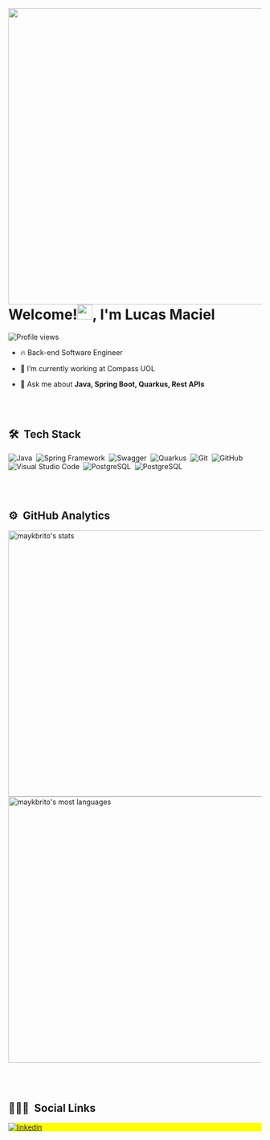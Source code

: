 
<img align="right" height="590em" src="https://raw.githubusercontent.com/gist/Lucasmaciiel/283c311ac2bbc892619664dde17c64e6/raw/6ca5418282a3f698ff709bb4b840f203bc8fe9d4/githuncard.svg"/>

<h1 align="left">Welcome!<img src="https://raw.githubusercontent.com/kaueMarques/kaueMarques/master/hi.gif" width="30px">, I'm Lucas Maciel</h1>

<p align="left"> <img src="https://komarev.com/ghpvc/?username=lucasmaciiel&color=yellow" alt="Profile views" /> </p>

- 🔥 Back-end Software Engineer

- 🔭 I’m currently working at Compass UOL

- 💬 Ask me about **Java, Spring Boot, Quarkus, Rest APIs**

<br><br>

## 🛠 &nbsp;Tech Stack

![Java](https://img.shields.io/badge/-java-05122A?style=flat&logo=java)&nbsp;
![Spring Framework](https://img.shields.io/badge/-Spring%20Framework-05122A?style=flat&logo=spring)&nbsp;
![Swagger](https://img.shields.io/badge/-Swagger-05122A?style=flat&logo=swagger)&nbsp;
![Quarkus](https://img.shields.io/badge/-Quarkus-05122A?style=flat&logo=quarkus)&nbsp;
![Git](https://img.shields.io/badge/-Git-05122A?style=flat&logo=git)&nbsp;
![GitHub](https://img.shields.io/badge/-GitHub-05122A?style=flat&logo=github)&nbsp;
![Visual Studio Code](https://img.shields.io/badge/-Visual%20Studio%20Code-05122A?style=flat&logo=visual-studio-code&logoColor=007ACC)&nbsp;
![PostgreSQL](https://img.shields.io/badge/-PostgreSQL-05122A?style=flat&logo=postgresql)&nbsp;
![PostgreSQL](https://img.shields.io/badge/-Oracle-05122A?style=flat&logo=oracle)&nbsp;

<br><br>

## ⚙️ &nbsp;GitHub Analytics

<p align="left">
<img width="530em" src="https://github-readme-stats.vercel.app/api?username=lucasmaciiel&show_icons=true&theme=vision-friendly-dark" alt="maykbrito's stats"/>
<img width="530em" src="https://github-readme-stats.vercel.app/api/top-langs/?username=lucasmaciiel&layout=compact&theme=vision-friendly-dark" alt="maykbrito's most languages"/>
</p>

<br><br>

## 👨🏽‍🦲 &nbsp;Social Links

<p align="left" style="background:yellow">
<a href="https://www.linkedin.com/in/lucasmacielgois/" target="_blank">
  <img align="center" src="https://img.shields.io/badge/-lucasmaciiel-05122A?style=flat&logo=linkedin" alt="linkedin"/>
</a>
</p>


<!--
**maykbrito/maykbrito** is a ✨ _special_ ✨ repository because its `README.md` (this file) appears on your GitHub profile.

Here are some ideas to get you started:

- 🔭 I’m currently working on ...
- 🌱 I’m currently learning ...
- 👯 I’m looking to collaborate on ...
- 🤔 I’m looking for help with ...
- 💬 Ask me about ...
- 📫 How to reach me: ...
- 😄 Pronouns: ...
- ⚡ Fun fact: ...
-->
